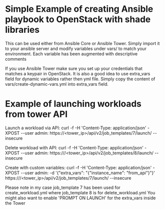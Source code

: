 # Simple Example of creating Ansible playbook to OpenStack with shade libraries
This can be used either from Ansible Core or Ansible Tower. 
Simply import it to your ansible server and modify variables under vars/ to match your environment. Each variable has been augmented with descriptive comments

If you use Ansible Tower make sure you set up your credentials that matches a keypair in OpenStack. 
It is also a good idea to use extra_vars field for dynamic variables rather then yml file. Simply copy the content of vars/create-dynamic-vars.yml into extra_vars field.

# Example of launching workloads from tower API

Launch a workload via API:
curl -f -H 'Content-Type: application/json' -XPOST --user admin:<secret>   https://<tower_ip>/api/v2/job_templates/7/launch/ --insecure


Delete workload with API:
curl -f -H 'Content-Type: application/json' -XPOST --user admin:<secret> https:///<tower_ip>/api/v2/job_templates/8/launch/ --insecure


Create with custom variables:
curl -f -H 'Content-Type: application/json' -XPOST --user admin:<secret> -d '{"extra_vars": "{\"instance_name\": \"from_api\"}"}'   https:///<tower_ip>/api/v2/job_templates/7/launch/ --insecure


Please note in my case job_template 7 has been used for create_workload.yml where job_template 8 is for delete_workload.yml
You might also want to enable 'PROMPT ON LAUNCH' for the extra_vars inside the Tower
